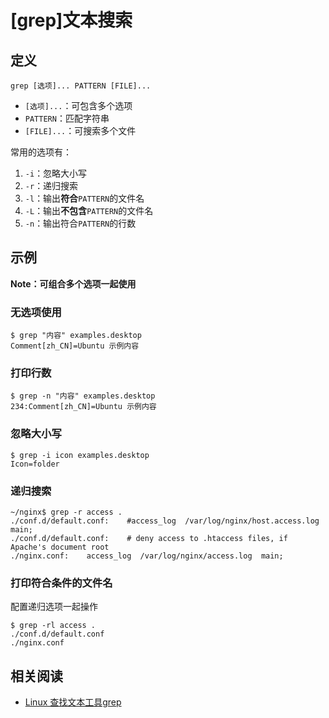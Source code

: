 
# [grep]文本搜索

## 定义

```
grep [选项]... PATTERN [FILE]...
```

* `[选项]...`：可包含多个选项
* `PATTERN`：匹配字符串
* `[FILE]...`：可搜索多个文件

常用的选项有：

1. `-i`：忽略大小写
2. `-r`：递归搜索
3. `-l`：输出**符合**`PATTERN`的文件名
4. `-L`：输出**不包含**`PATTERN`的文件名
5. `-n`：输出符合`PATTERN`的行数

## 示例

**Note：可组合多个选项一起使用**

### 无选项使用

```
$ grep "内容" examples.desktop 
Comment[zh_CN]=Ubuntu 示例内容
```

### 打印行数

```
$ grep -n "内容" examples.desktop 
234:Comment[zh_CN]=Ubuntu 示例内容
```

### 忽略大小写

```
$ grep -i icon examples.desktop 
Icon=folder
```

### 递归搜索

```
~/nginx$ grep -r access .
./conf.d/default.conf:    #access_log  /var/log/nginx/host.access.log  main;
./conf.d/default.conf:    # deny access to .htaccess files, if Apache's document root
./nginx.conf:    access_log  /var/log/nginx/access.log  main;
```

### 打印符合条件的文件名

配置递归选项一起操作

```
$ grep -rl access .
./conf.d/default.conf
./nginx.conf
```

## 相关阅读

* [Linux 查找文本工具grep](https://blog.csdn.net/u012005313/article/details/46389441)